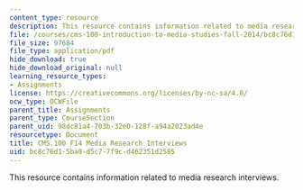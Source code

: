 ```yaml
---
content_type: resource
description: This resource contains information related to media research interviews.
file: /courses/cms-100-introduction-to-media-studies-fall-2014/bc8c76d15ba0d5c77f9cd462351d2585_MITCMS_100F14_MdRschIntQue.pdf
file_size: 97684
file_type: application/pdf
hide_download: true
hide_download_original: null
learning_resource_types:
- Assignments
license: https://creativecommons.org/licenses/by-nc-sa/4.0/
ocw_type: OCWFile
parent_title: Assignments
parent_type: CourseSection
parent_uid: 98dc81a4-703b-32e0-128f-a94a2023ad4e
resourcetype: Document
title: CMS.100 F14 Media Research Interviews
uid: bc8c76d1-5ba0-d5c7-7f9c-d462351d2585
---
```

This resource contains information related to media research interviews.